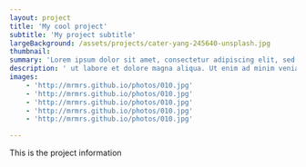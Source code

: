 ```yaml
---
layout: project
title: 'My cool project'
subtitle: 'My project subtitle'
largeBackground: /assets/projects/cater-yang-245640-unsplash.jpg
thumbnail:
summary: 'Lorem ipsum dolor sit amet, consectetur adipiscing elit, sed do eiusmod tempor incididunt'
description: ' ut labore et dolore magna aliqua. Ut enim ad minim veniam, quis nostrud exercitation ullamco laboris nisi ut aliquip ex ea commodo consequat. Duis aute irure dolor in reprehenderit in voluptate velit esse cillum dolore eu fugiat nulla pariatur. Excepteur sint occaecat cupidatat non proident, sunt in culpa qui officia deserunt mollit anim id est laborum.'
images:
    - 'http://mrmrs.github.io/photos/010.jpg'
    - 'http://mrmrs.github.io/photos/010.jpg'
    - 'http://mrmrs.github.io/photos/010.jpg'
    - 'http://mrmrs.github.io/photos/010.jpg'
    - 'http://mrmrs.github.io/photos/010.jpg'

---
```


This is the project information